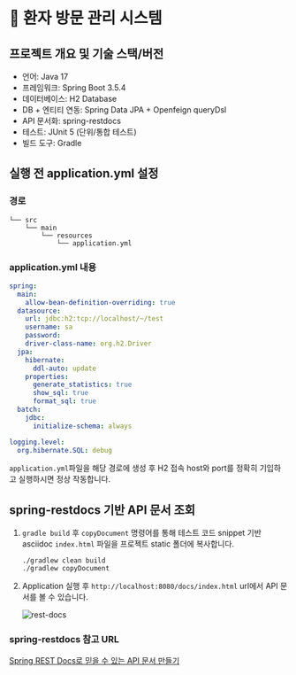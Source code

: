 # 🏢 환자 방문 관리 시스템

## 프로젝트 개요 및 기술 스택/버전

- 언어: Java 17
- 프레임워크: Spring Boot 3.5.4
- 데이터베이스: H2 Database
- DB + 엔티티 연동: Spring Data JPA + Openfeign queryDsl
- API 문서화: spring-restdocs
- 테스트: JUnit 5 (단위/통합 테스트)
- 빌드 도구: Gradle

## 실행 전 application.yml 설정

### 경로

```text
└── src
    └── main
        └── resources
            └── application.yml
```

### application.yml 내용

```yaml
spring:
  main:
    allow-bean-definition-overriding: true
  datasource:
    url: jdbc:h2:tcp://localhost/~/test
    username: sa
    password:
    driver-class-name: org.h2.Driver
  jpa:
    hibernate:
      ddl-auto: update
    properties:
      generate_statistics: true
      show_sql: true
      format_sql: true
  batch:
    jdbc:
      initialize-schema: always

logging.level:
  org.hibernate.SQL: debug
```
`application.yml`파일을 해당 경로에 생성 후
H2 접속 host와 port를 정확히 기입하고 실행하시면 정상 작동합니다.

## spring-restdocs 기반 API 문서 조회

1. `gradle build` 후 `copyDocument` 명령어를 통해 테스트 코드 snippet 기반 asciidoc `index.html` 파일을 프로젝트 static 폴더에 복사합니다.

    ```shell
    ./gradlew clean build
    ./gradlew copyDocument
    ```

2. Application 실행 후 `http://localhost:8080/docs/index.html` url에서 API 문서를 볼 수 있습니다.

    ![rest-docs](https://github.com/user-attachments/assets/9812515b-1924-40d2-9a43-6789d55c986c)

### spring-restdocs 참고 URL

[Spring REST Docs로 믿을 수 있는 API 문서 만들기](https://alstn113.tistory.com/32)